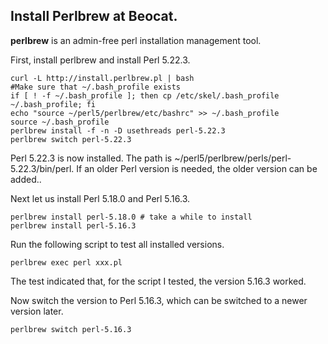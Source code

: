 ## Install Perlbrew at Beocat.
**perlbrew** is an admin-free perl installation management tool. 

First, install perlbrew and install Perl 5.22.3.
```
curl -L http://install.perlbrew.pl | bash
#Make sure that ~/.bash_profile exists
if [ ! -f ~/.bash_profile ]; then cp /etc/skel/.bash_profile 
~/.bash_profile; fi
echo "source ~/perl5/perlbrew/etc/bashrc" >> ~/.bash_profile
source ~/.bash_profile
perlbrew install -f -n -D usethreads perl-5.22.3
perlbrew switch perl-5.22.3
```
Perl 5.22.3 is now installed. The path is ~/perl5/perlbrew/perls/perl-5.22.3/bin/perl. If an older Perl version is needed, the older version can be added..

Next let us install Perl 5.18.0 and Perl 5.16.3.
```
perlbrew install perl-5.18.0 # take a while to install
perlbrew install perl-5.16.3
```

Run the following script to test all installed versions.
```
perlbrew exec perl xxx.pl
```
The test indicated that, for the script I tested, the version 5.16.3 worked.

Now switch the version to Perl 5.16.3, which can be switched to a newer version later.
```
perlbrew switch perl-5.16.3
```

